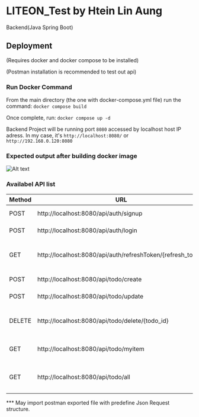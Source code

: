 # LITEON_Test by Htein Lin Aung

Backend(Java Spring Boot)

## Deployment
(Requires docker and docker compose to be installed)

(Postman installation is recommended to test out api)

### Run Docker Command

From the main directory (the one with docker-compose.yml file) run the command:
```docker compose build```

Once complete, run:
```docker compose up -d```

Backend Project will be running port `8080` accessed by localhost host IP adress. In my case, it's `http://localhost:8080/` or `http://192.168.0.120:8080`

### Expected output after building docker image

![Alt text](image.png)

### Availabel API list

| Method | URL | Action |
| ------ | --- | ------ |
| POST   |  http://localhost:8080/api/auth/signup   | New account creatoin
| POST   |  http://localhost:8080/api/auth/login  | Login to the system
| GET   |  http://localhost:8080/api/auth/refreshToken/{refresh_token}   | Get refresh token when access token is expired
| POST   |  http://localhost:8080/api/todo/create   | Create new todo item
| POST   |  http://localhost:8080/api/todo/update   | Update todo item
| DELETE   |  http://localhost:8080/api/todo/delete/{todo_id}   | Delete todo item (only available for super_admin)
| GET   |  http://localhost:8080/api/todo/myitem   | Get todo item created by login user
| GET   |  http://localhost:8080/api/todo/all   | Get all todo list (only available for super_admin)

*** May import postman exported file with predefine Json Request structure.


